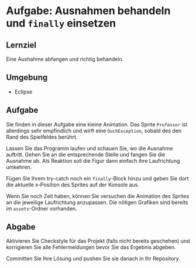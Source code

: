 # Aufgabe: Ausnahmen behandeln und `finally` einsetzen

## Lernziel

Eine Aushahme abfangen und richtig behandeln.


## Umgebung

  * Eclipse


## Aufgabe

Sie finden in dieser Aufgabe eine kleine Animation. Das Sprite `Professor` ist allerdings sehr empfindlich und wirft eine `OuchException`, sobald des den Rand des Spielfeldes berührt.

Lassen Sie das Programm laufen und schauen Sie, wo die Ausnahme auftritt. Gehen Sie an die entsprechende Stelle und fangen Sie die Ausnahme ab. Als Reaktion soll die Figur dann einfach ihre Laufrichtung umkehren.

Fügen Sie Ihrem try-catch noch ein `finally`-Block hinzu und geben Sie dort die aktuelle x-Position des Sprites auf der Konsole aus.

Wenn Sie noch Zeit haben, können Sie versuchen die Animation des Sprites an die jeweilige Laufrichtung anzupassen. Die nötigen Grafiken sind bereits im `assets`-Ordner vorhanden.


## Abgabe

Aktivieren Sie Checkstyle für das Projekt (falls nicht bereits geschehen) und korrigieren Sie alle Fehlermeldungen bevor Sie das Ergebnis abgeben.

Committen Sie Ihre Lösung und pushen Sie sie danach in Ihr Repository.
